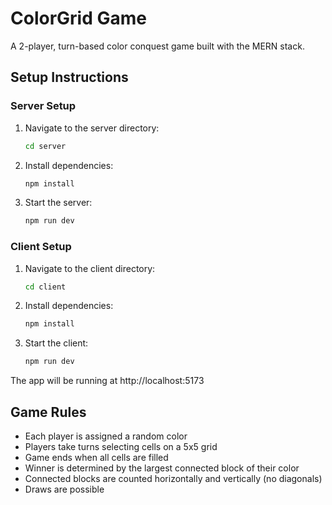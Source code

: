 # ColorGrid Game

A 2-player, turn-based color conquest game built with the MERN stack.

## Setup Instructions

### Server Setup
1. Navigate to the server directory:
   ```bash
   cd server
   ```
2. Install dependencies:
   ```bash
   npm install
   ```
3. Start the server:
   ```bash
   npm run dev
   ```

### Client Setup
1. Navigate to the client directory:
   ```bash
   cd client
   ```
2. Install dependencies:
   ```bash
   npm install
   ```
3. Start the client:
   ```bash
   npm run dev
   ```

The app will be running at http://localhost:5173

## Game Rules
- Each player is assigned a random color
- Players take turns selecting cells on a 5x5 grid
- Game ends when all cells are filled
- Winner is determined by the largest connected block of their color
- Connected blocks are counted horizontally and vertically (no diagonals)
- Draws are possible